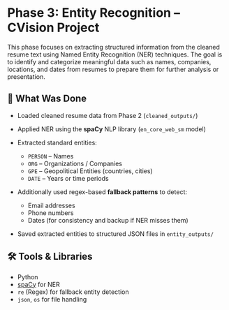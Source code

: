 # Phase 3: Entity Recognition – CVision Project

This phase focuses on extracting structured information from the cleaned resume text using Named Entity Recognition (NER) techniques. The goal is to identify and categorize meaningful data such as names, companies, locations, and dates from resumes to prepare them for further analysis or presentation.

## 🎯 What Was Done

- Loaded cleaned resume data from Phase 2 (`cleaned_outputs/`)
- Applied NER using the **spaCy** NLP library (`en_core_web_sm` model)
- Extracted standard entities:
  - `PERSON` – Names
  - `ORG` – Organizations / Companies
  - `GPE` – Geopolitical Entities (countries, cities)
  - `DATE` – Years or time periods

- Additionally used regex-based **fallback patterns** to detect:
  - Email addresses
  - Phone numbers
  - Dates (for consistency and backup if NER misses them)

- Saved extracted entities to structured JSON files in `entity_outputs/`

## 🛠️ Tools & Libraries

- Python  
- [spaCy](https://spacy.io/) for NER  
- `re` (Regex) for fallback entity detection  
- `json`, `os` for file handling



